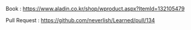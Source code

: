 Book : https://www.aladin.co.kr/shop/wproduct.aspx?ItemId=132105479

Pull Request : https://github.com/neverlish/Learned/pull/134
